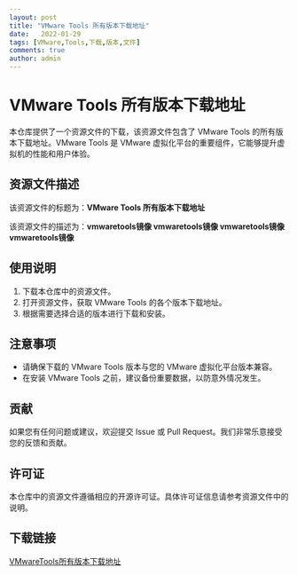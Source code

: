 ```yaml
---
layout: post
title: "VMware Tools 所有版本下载地址"
date:   2022-01-29
tags: [VMware,Tools,下载,版本,文件]
comments: true
author: admin
---
```

# VMware Tools 所有版本下载地址

本仓库提供了一个资源文件的下载，该资源文件包含了 VMware Tools 的所有版本下载地址。VMware Tools 是 VMware 虚拟化平台的重要组件，它能够提升虚拟机的性能和用户体验。

## 资源文件描述

该资源文件的标题为：**VMware Tools 所有版本下载地址**

该资源文件的描述为：**vmwaretools镜像 vmwaretools镜像 vmwaretools镜像 vmwaretools镜像**

## 使用说明

1. 下载本仓库中的资源文件。
2. 打开资源文件，获取 VMware Tools 的各个版本下载地址。
3. 根据需要选择合适的版本进行下载和安装。

## 注意事项

- 请确保下载的 VMware Tools 版本与您的 VMware 虚拟化平台版本兼容。
- 在安装 VMware Tools 之前，建议备份重要数据，以防意外情况发生。

## 贡献

如果您有任何问题或建议，欢迎提交 Issue 或 Pull Request。我们非常乐意接受您的反馈和贡献。

## 许可证

本仓库中的资源文件遵循相应的开源许可证。具体许可证信息请参考资源文件中的说明。

## 下载链接

[VMwareTools所有版本下载地址](https://pan.quark.cn/s/afa62a192a86)